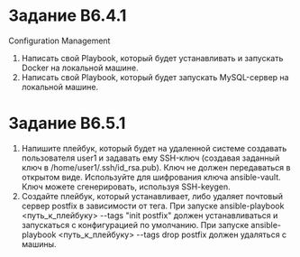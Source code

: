# Задание B6.4.1
Configuration Management
1. Написать свой Playbook, который будет устанавливать и запускать Docker на локальной машине.
2. Написать свой Playbook, который будет запускать MySQL-сервер на локальной машине.

# Задание B6.5.1
1. Напишите плейбук, который будет на удаленной системе создавать пользователя user1 и задавать ему SSH-ключ (создавая заданный ключ в /home/user1/.ssh/id_rsa.pub). Ключ не должен передаваться в открытом виде. Используйте для шифрования ключа ansible-vault. Ключ можете сгенерировать, используя SSH-keygen.
2. Создайте плейбук, который устанавливает, либо удаляет почтовый сервер postfix в зависимости от тега.
При запуске ansible-playbook <путь_к_плейбуку> --tags "init postfix" должен устанавливаться и запускаться с конфигурацией по умолчанию. При запуске ansible-playbook <путь_к_плейбуку> --tags drop postfix должен удаляться с машины.

